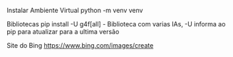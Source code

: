 Instalar Ambiente Virtual
python -m venv venv

Bibliotecas
pip install -U g4f[all] - Biblioteca com varias IAs, -U informa ao pip para atualizar para a ultima versão

Site do Bing
https://www.bing.com/images/create
